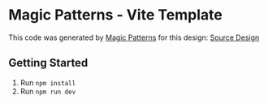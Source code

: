 # Magic Patterns - Vite Template

This code was generated by [Magic Patterns](https://magicpatterns.com) for this design: [Source Design](https://www.magicpatterns.com/c/pczd18s14ppngzvs3vleej)

## Getting Started

1. Run `npm install`
2. Run `npm run dev`
